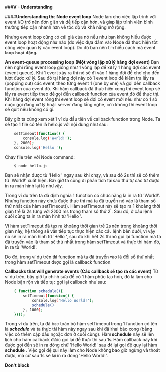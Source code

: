 ###**V - Understanding**

####**Understanding the Node event loop**
Node làm cho việc lập trình với event I/O trở nên đơn giản và dễ tiếp cận hơn, và giúp lập trình viên bình thường tiếp cận nhanh hơn về tốc độ và khả năng mở rộng.

Nhưng event loop cũng có cái giá của nó nếu như bạn không hiểu được event loop hoạt động như nào (do việc dựa dẫm vào Node đã thực hiện tốt công việc quản lý các event loop). Do đó bạn nên tìm hiểu cách mà event loop hoạt động. 

**An event-queue processing loop** 
**(Một vòng lặp xử lý hàng đợi event)**
Bạn nên nghĩ rằng event loop giống như 1 vòng lặp để xử lý 1 hàng đợi các event (event queue). Khi 1 event xảy ra thì nó sẽ đi vào 1 hàng đợi để chờ cho đến lượt được xử lý. Sau đó tại hàng đợi này có 1 event loop để kiểm tra lấy ra (popping out) các event, theo từng event 1 (one by one) và gọi đến callback function của event đó. Khi hàm callback đã thực hiện xong thì event loop sẽ lấy ra event tiếp theo để gọi đến callback function của event đó để thực thi. Khi hàng đợi event rỗng thì event loop sẽ đợi có event mới nếu như có 1 số cuộc gọi đang xử lý hoặc server đang lắng nghe, còn không thì event loop sẽ quit nếu không có gì.

Bây giờ ta cùng xem xét 1 ví dụ đầu tiên về callback function trong Node. Ta sẽ tạo 1 file có tên là hello.js với nội dung như sau:
```sh
	setTimeout(function() {
		console.log('World!');
	}, 2000);
	console.log('Hello ');
```
Chạy file trên với Node command:
```sh
	$ node hello.js
```
Bạn sẽ nhận được từ 'Hello ' ngay sau khi chạy, và sau đó 2s thì sẽ có thêm từ 'World!' xuất hiện.  Bây giờ ta cùng đi phân tích tại sao thứ tự các từ được in ra màn hình lại là như vậy. 

Trong ví dụ trên ta đã định nghĩa 1 function có chức năng là in ra từ 'World!'. Nhưng function này chưa được thực thi mà ta đã truyền nó vào là tham số thứ nhất của hàm setTimeout(). Hàm setTimeout này sẽ tạo ra 1 khoảng thời gian trể là 2s (ứng với 2000 ms trong tham số thứ 2). Sau đó, ở câu lệnh cuối cùng ta in ra màn hình từ 'Hello '.

Vì hàm setTimeout đã tạo ra khoảng thời gian trể 2s nên trong khoảng thời gian này, hệ thống sẽ vẫn tiếp tục thực hiện các câu lệnh bên dưới, vì vậy nó sẽ in ra màn hình từ 'Hello ', sau đó khi hết 2s thì nó gọi lại function mà ta đã truyền vào là tham số thứ nhất trong hàm setTimeout và thực thi hàm đó, in ra từ 'World!'. 

Do đó, trong ví dụ trên thì function mà ta đã truyền vào là đối số thứ nhất trong hàm setTimeout được gọi là callback function. 

**Callbacks that will generate events**
**(Các callback sẽ tạo ra các event)**
Từ ví dụ trên, bây giờ ta chỉnh sửa để có 1 hàm phức tạp hơn, đó là làm cho Node bận rộn và tiếp tục gọi lại callback như sau:
```sh
	( function schedule(){
		setTimeout(function() {
			console.log('Hello World!');
			schedule();
		}, 1000);
	})();
```
Trong ví dụ trên, ta đã bọc toàn bộ hàm setTimeout trong 1 function có tên là ***schedule*** và ta thực thi hàm này ngay sau khi đã khai báo xong (bằng việc có thêm cặp dấu ngoặc đơn ở cuối cùng). Hàm **schedule** này sẽ lên lịch cho hàm callback được gọi lại để thực thi sau 1s. Hàm callback này khi được gọi đến sẽ in ra dòng chữ 'Hello World!' sau đó lại gọi đệ quy lại hàm **schedule** . Việc gọi đệ qui này làm cho Node không bao giờ ngừng và thoát được, mà cứ sau 1s sẽ lại in ra dòng 'Hello World!'. 

**Don't block**

